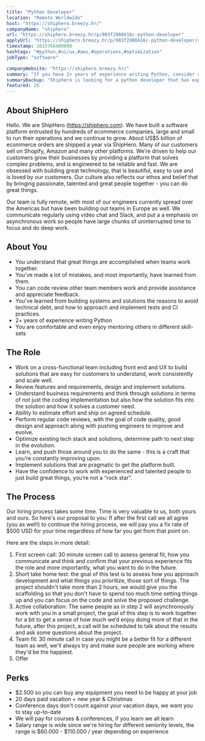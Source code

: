 ```yaml
---
title: "Python Developer"
location: "Remote Worldwide"
host: "https://shiphero.breezy.hr/"
companyName: "shiphero"
url: "https://shiphero.breezy.hr/p/903f2986616c-python-developer"
applyUrl: "https://shiphero.breezy.hr/p/903f2986616c-python-developer/apply"
timestamp: 1615766400000
hashtags: "#python,#ui/ux,#aws,#operations,#optimization"
jobType: "software"

companyWebsite: "https://shiphero.breezy.hr/"
summary: "If you have 2+ years of experience writing Python, consider applying to Shiphero's job post for a new python developer."
summaryBackup: "Shiphero is looking for a python developer that has experience in: #python, #ui/ux, #aws."
featured: 20
---
```


## About ShipHero

Hello. We are ShipHero (https://shiphero.com). We have built a software platform entrusted by hundreds of ecommerce companies, large and small to run their operations and we continue to grow. About US$5 billion of ecommerce orders are shipped a year via ShipHero. Many of our customers sell on Shopify, Amazon and many other platforms. We’re driven to help our customers grow their businesses by providing a platform that solves complex problems, and is engineered to be reliable and fast. We are obsessed with building great technology, that is beautiful, easy to use and is loved by our customers. Our culture also reflects our ethos and belief that by bringing passionate, talented and great people together - you can do great things.

Our team is fully remote, with most of our engineers currently spread over the Americas but have been building out teams in Europe as well. We communicate regularly using video chat and Slack, and put a a emphasis on asynchronous work so people have large chunks of uninterrupted time to focus and do deep work.

## About You

*   You understand that great things are accomplished when teams work together.
*   You’ve made a lot of mistakes, and most importantly, have learned from them.
*   You can code review other team members work and provide assistance and appreciate feedback.
*   You’ve learned from building systems and solutions the reasons to avoid technical debt, and how to approach and implement tests and CI practices.
*   2+ years of experience writing Python
*   You are comfortable and even enjoy mentoring others in different skill-sets

## The Role

*   Work on a cross-functional team including front end and UX to build solutions that are easy for customers to understand, work consistently and scale well.
*   Review features and requirements, design and implement solutions.
*   Understand business requirements and think through solutions in terms of not just the coding implementation but also how the solution fits into the solution and how it solves a customer need.
*   Ability to estimate effort and ship on agreed schedule.
*   Perform regular code reviews, with the goal of code quality, good design and approach along with pushing engineers to improve and evolve.
*   Optimize existing tech stack and solutions, determine path to next step in the evolution.
*   Learn, and push those around you to do the same - this is a craft that you’re constantly improving upon.
*   Implement solutions that are pragmatic to get the platform built.
*   Have the confidence to work with experienced and talented people to just build great things, you’re not a “rock star”.

## The Process

Our hiring process takes some time. Time is very valuable to us, both yours and ours. So here's our proposal to you: If after the first call we all agree (you as well!) to continue the hiring process, we will pay you a fix rate of $500 USD for your time regardless of how far you get from that point on.

Here are the steps in more detail:

1.  First screen call: 30 minute screen call to assess general fit, how you communicate and think and confirm that your previous experience fits the role and more importantly, what you want to do in the future.
2.  Short take home test: the goal of this test is to assess how you approach development and what things you prioritize, those sort of things. The project shouldn't take more than 2 hours, we would give you the scaffolding so that you don't have to spend too much time setting things up and you can focus on the code and solve the proposed challenge.
3.  Active collaboration: The same people as in step 2 will asynchronously work with you in a small project, the goal of this step is to work together for a bit to get a sense of how much we’d enjoy doing more of that in the future, after this project, a call will be scheduled to talk about the results and ask some questions about the project.
4.  Team fit: 30 minute call in case you might be a better fit for a different team as well, we'll always try and make sure people are working where they'd be the happiest.
5.  Offer

## Perks

*   $2.500 so you can buy any equipment you need to be happy at your job
*   20 days paid vacation + new year & Christmas
*   Conference days don't count against your vacation days, we want you to stay up-to-date
*   We will pay for courses & conferences, if you learn we all learn
*   Salary range is wide since we're hiring for different seniority levels, the range is $60.000 - $110.000 / year depending on experience
